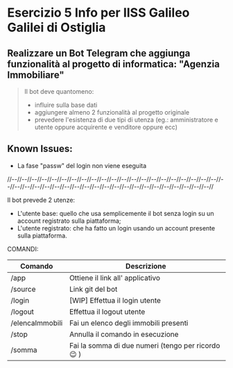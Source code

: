 # Esercizio 5 Info per IISS Galileo Galilei di Ostiglia

## Realizzare un Bot Telegram che aggiunga funzionalità al progetto di informatica: "Agenzia Immobiliare"

>Il bot deve quantomeno:
>   - influire sulla base dati
>   - aggiungere almeno 2 funzionalità al progetto originale
>   - prevedere l'esistenza di due tipi di utenza (eg.: amministratore e utente oppure acquirente e venditore oppure ecc)

## Known Issues:
- La fase "passw" del login non viene eseguita

//--//--//--//--//--//--//--//--//--//--//--//--//--//--//--//--//--//--//--//--//--//--//--//--//--//--//--//--//--//--//--//--//--//--//--//--//--//--//--//--//--//--//

Il bot prevede 2 utenze:
 - L'utente base: quello che usa semplicemente il bot senza login su un account registrato sulla piattaforma;
 - L'utente registrato: che ha fatto un login usando un account presente sulla piattaforma.

COMANDI: 

| Comando | Descrizione |
| ----------- | ----------- |
| /app | Ottiene il link all' applicativo |
| /source | Link git del bot |
| /login | [WIP] Effettua il login utente |
| /logout | Effettua il logout utente |
| /elencaImmobili | Fai un elenco degli immobili presenti |
| /stop | Annulla il comando in esecuzione |
| /somma | Fai la somma di due numeri (tengo per ricordo 😉 )|